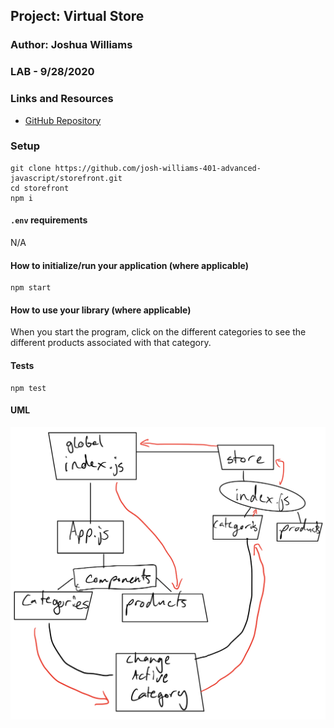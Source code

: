 ## Project: Virtual Store

### Author: Joshua Williams

### LAB - 9/28/2020 

### Links and Resources

- [GitHub Repository](https://github.com/josh-williams-401-advanced-javascript/storefront)

### Setup

```
git clone https://github.com/josh-williams-401-advanced-javascript/storefront.git
cd storefront
npm i
```

#### `.env` requirements
N/A
#### How to initialize/run your application (where applicable)
```
npm start
```
#### How to use your library (where applicable)
When you start the program, click on the different categories to see the different products associated with that category. 

#### Tests
```
npm test
```

#### UML
![Lab 36 UML](./umls/lab-36-storefront-uml.png)
